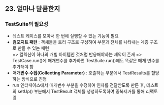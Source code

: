 ## 23. 얼마나 달콤한지
   
### TestSuite의 필요성
- 테스트 케이스를 모아서 한 번에 실행할 수 있는 기능이 필요
- **컴포지트 패턴** : 객체들을 트리 구조로 구성하여 부분과 전체를 나타내는 계층 구조로 만들 수 있는 패턴  
  => 컬렉션이 하나의 개별 아이템인 것처럼 반응해야하는 제약이 존재
  => TestCase.run()에 매개변수를 추가하면 TestSuite.run()에도 똑같은 매개 변수를 추가해야 함
- **매개변수 수집(Collecting Parameter)** : 호출하는 부분에서 TestResults를 할당하는 방식으로 진행
- run 인터페이스에서 매개변수 부분을 수정하여 인자를 전달받도록 만든 후, 테스트의 setUp() 부분에서 TestResult 객체를 생성하도록하여 중복제거를 통해 리팩토링
